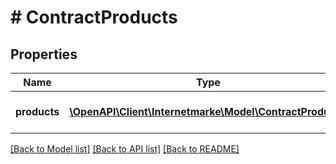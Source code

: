 # # ContractProducts

## Properties

Name | Type | Description | Notes
------------ | ------------- | ------------- | -------------
**products** | [**\OpenAPI\Client\Internetmarke\Model\ContractProduct[]**](ContractProduct.md) | The contract products. | [optional]

[[Back to Model list]](../../README.md#models) [[Back to API list]](../../README.md#endpoints) [[Back to README]](../../README.md)
